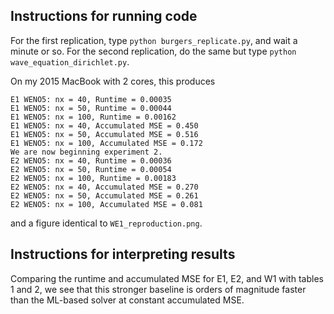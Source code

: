 ## Instructions for running code

For the first replication, type `python burgers_replicate.py`, and wait a minute or so. For the second replication, do the same but type `python wave_equation_dirichlet.py`.

On my 2015 MacBook with 2 cores, this produces

```
E1 WENO5: nx = 40, Runtime = 0.00035
E1 WENO5: nx = 50, Runtime = 0.00044
E1 WENO5: nx = 100, Runtime = 0.00162
E1 WENO5: nx = 40, Accumulated MSE = 0.450
E1 WENO5: nx = 50, Accumulated MSE = 0.516
E1 WENO5: nx = 100, Accumulated MSE = 0.172
We are now beginning experiment 2.
E2 WENO5: nx = 40, Runtime = 0.00036
E2 WENO5: nx = 50, Runtime = 0.00054
E2 WENO5: nx = 100, Runtime = 0.00183
E2 WENO5: nx = 40, Accumulated MSE = 0.270
E2 WENO5: nx = 50, Accumulated MSE = 0.261
E2 WENO5: nx = 100, Accumulated MSE = 0.081
```

and a figure identical to `WE1_reproduction.png`.

## Instructions for interpreting results

Comparing the runtime and accumulated MSE for E1, E2, and W1 with tables 1 and 2, we see that this stronger baseline is orders of magnitude faster than the ML-based solver at constant accumulated MSE.